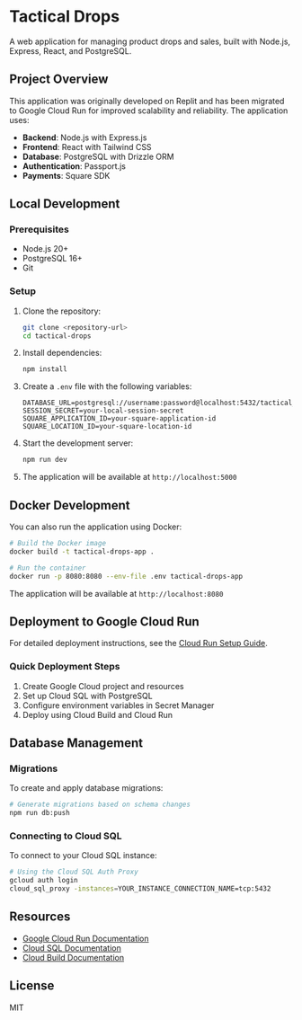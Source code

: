 # Tactical Drops

A web application for managing product drops and sales, built with Node.js, Express, React, and PostgreSQL.

## Project Overview

This application was originally developed on Replit and has been migrated to Google Cloud Run for improved scalability and reliability. The application uses:

- **Backend**: Node.js with Express.js
- **Frontend**: React with Tailwind CSS
- **Database**: PostgreSQL with Drizzle ORM
- **Authentication**: Passport.js
- **Payments**: Square SDK

## Local Development

### Prerequisites

- Node.js 20+
- PostgreSQL 16+
- Git

### Setup

1. Clone the repository:
   ```bash
   git clone <repository-url>
   cd tactical-drops
   ```

2. Install dependencies:
   ```bash
   npm install
   ```

3. Create a `.env` file with the following variables:
   ```
   DATABASE_URL=postgresql://username:password@localhost:5432/tactical_drops
   SESSION_SECRET=your-local-session-secret
   SQUARE_APPLICATION_ID=your-square-application-id
   SQUARE_LOCATION_ID=your-square-location-id
   ```

4. Start the development server:
   ```bash
   npm run dev
   ```

5. The application will be available at `http://localhost:5000`

## Docker Development

You can also run the application using Docker:

```bash
# Build the Docker image
docker build -t tactical-drops-app .

# Run the container
docker run -p 8080:8080 --env-file .env tactical-drops-app
```

The application will be available at `http://localhost:8080`

## Deployment to Google Cloud Run

For detailed deployment instructions, see the [Cloud Run Setup Guide](cloud-run-setup.md).

### Quick Deployment Steps

1. Create Google Cloud project and resources
2. Set up Cloud SQL with PostgreSQL
3. Configure environment variables in Secret Manager
4. Deploy using Cloud Build and Cloud Run

## Database Management

### Migrations

To create and apply database migrations:

```bash
# Generate migrations based on schema changes
npm run db:push
```

### Connecting to Cloud SQL

To connect to your Cloud SQL instance:

```bash
# Using the Cloud SQL Auth Proxy
gcloud auth login
cloud_sql_proxy -instances=YOUR_INSTANCE_CONNECTION_NAME=tcp:5432
```

## Resources

- [Google Cloud Run Documentation](https://cloud.google.com/run/docs)
- [Cloud SQL Documentation](https://cloud.google.com/sql/docs)
- [Cloud Build Documentation](https://cloud.google.com/build/docs)

## License

MIT 